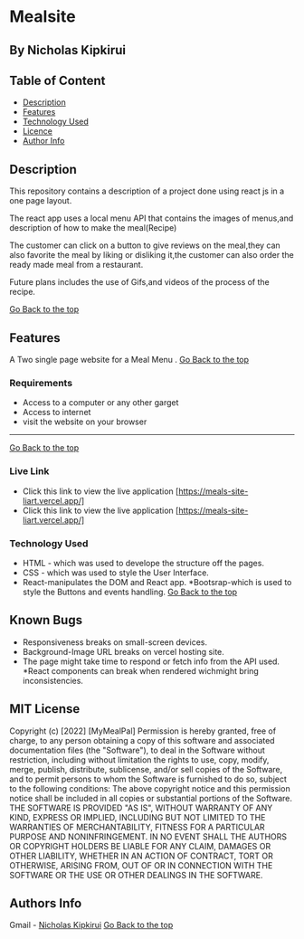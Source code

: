 # Mealsite
 ## By Nicholas Kipkirui
 ## Table of Content
 - [Description](#description)
 - [Features](#features)
 - [Technology  Used](#technology-Used)
 - [Licence](#licence)
 - [Author Info](#Authors-Info)
 ## Description

 <p>This repository contains a description of a project done using react js in a one page  layout.</p>
 <p>The react app uses a local menu API that contains the images of menus,and description of how to make the meal(Recipe)</p>
 <p>
The customer can click on a button to give reviews on the meal,they can also favorite the meal by liking or disliking it,the customer can also order the ready made meal from a restaurant.
</p>
<p> Future plans includes the use of Gifs,and videos of the process of the recipe.</p>

[Go Back to the top](#Mealsite)
## Features
A Two single page website for a Meal Menu .
[Go Back to the top](#MealSite)
 ###  Requirements

 * Access to  a computer or any other garget
 * Access to internet
 * visit the website on your browser
 ****
 [Go Back to the top](#Mealsite)

### Live Link
- Click this link to view the live application [https://meals-site-liart.vercel.app/]
- Click this link to view the live application [https://meals-site-liart.vercel.app/]
### Technology  Used

* HTML - which was used to develope the structure off the pages.
* CSS - which was used to style the User Interface.
* React-manipulates the DOM and React app.
*Bootsrap-which is used to style the Buttons and events handling.
[Go Back to the top](#Mealsite)
## Known Bugs
* Responsiveness breaks on small-screen devices.
* Background-Image URL breaks on vercel hosting site.
* The page might take time to respond or fetch info from the API used.
*React components can break when rendered wichmight bring inconsistencies.
## MIT License
Copyright (c) [2022] [MyMealPal] 
Permission is hereby granted, free of charge, to any person obtaining a copy
of this software and associated documentation files (the "Software"), to deal
in the Software without restriction, including without limitation the rights
to use, copy, modify, merge, publish, distribute, sublicense, and/or sell
copies of the Software, and to permit persons to whom the Software is
furnished to do so, subject to the following conditions:
The above copyright notice and this permission notice shall be included in all
copies or substantial portions of the Software.
THE SOFTWARE IS PROVIDED "AS IS", WITHOUT WARRANTY OF ANY KIND, EXPRESS OR
IMPLIED, INCLUDING BUT NOT LIMITED TO THE WARRANTIES OF MERCHANTABILITY,
FITNESS FOR A PARTICULAR PURPOSE AND NONINFRINGEMENT. IN NO EVENT SHALL THE
AUTHORS OR COPYRIGHT HOLDERS BE LIABLE FOR ANY CLAIM, DAMAGES OR OTHER
LIABILITY, WHETHER IN AN ACTION OF CONTRACT, TORT OR OTHERWISE, ARISING FROM,
OUT OF OR IN CONNECTION WITH THE SOFTWARE OR THE USE OR OTHER DEALINGS IN THE
SOFTWARE.
## Authors Info
Gmail -
        [Nicholas Kipkirui](nicholas.kipkirui@student.moringaschool.com)
[Go Back to the top](#Mealsite)